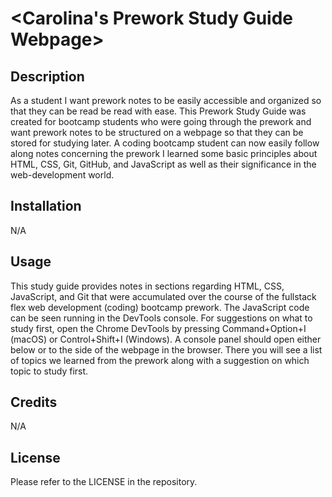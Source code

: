 # <Carolina's Prework Study Guide Webpage>

## Description

As a student I want prework notes to be easily accessible and organized so that they can be read be read with ease. This Prework Study Guide was created for bootcamp students who were going through the prework and want prework notes to be structured on a webpage so that they can be stored for studying later. A coding bootcamp student can now easily follow along notes concerning the prework I learned some basic principles about HTML, CSS, Git, GitHub, and JavaScript as well as their significance in the web-development world.  

## Installation

N/A

## Usage

This study guide provides notes in sections regarding HTML, CSS, JavaScript, and Git that were accumulated over the course of the fullstack flex web development (coding) bootcamp prework. The JavaScript code can be seen running in the DevTools console. For suggestions on what to study first, open the Chrome DevTools by pressing Command+Option+I (macOS) or Control+Shift+I (Windows). A console panel should open either below or to the side of the webpage in the browser. There you will see a list of topics we learned from the prework along with a suggestion on which topic to study first.

## Credits

N/A

## License

Please refer to the LICENSE in the repository.